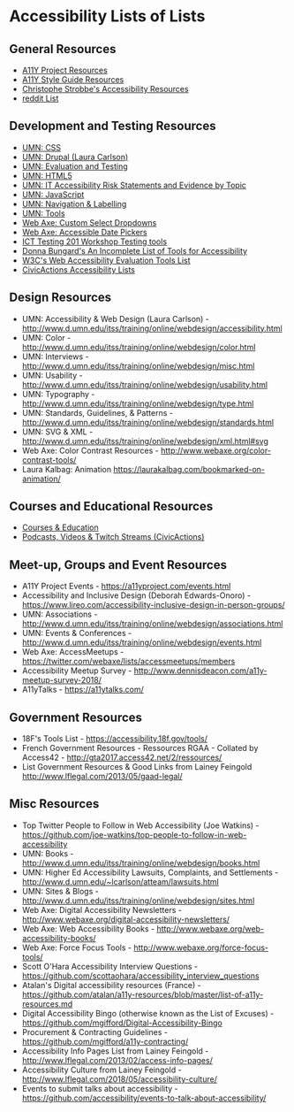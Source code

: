 # Accessibility Lists of Lists

## General Resources
- [A11Y Project Resources](https://a11yproject.com/resources)
- [A11Y Style Guide Resources](http://a11y-style-guide.com/style-guide/section-resources.html)
- [Christophe Strobbe's Accessibility Resources](http://cstrobbe.github.io/AccessibilityResources/)
- [reddit List](https://www.reddit.com/r/accessibility/wiki/meta/accessibility_resources)

## Development and Testing Resources
- [UMN: CSS](http://www.d.umn.edu/itss/training/online/webdesign/css.html)
- [UMN: Drupal (Laura Carlson)](http://www.d.umn.edu/itss/training/online/webdesign/drupal.html)
- [UMN: Evaluation and Testing](http://www.d.umn.edu/itss/training/online/webdesign/testing.html)
- [UMN: HTML5](http://www.d.umn.edu/itss/training/online/webdesign/html.html)
- [UMN: IT Accessibility Risk Statements and Evidence by Topic](http://www.d.umn.edu/~lcarlson/atteam/reports/litigation/risks.html)
- [UMN: JavaScript](http://www.d.umn.edu/itss/training/online/webdesign/javascript.html)
- [UMN: Navigation & Labelling](http://www.d.umn.edu/itss/training/online/webdesign/navigation.html)
- [UMN: Tools](http://www.d.umn.edu/itss/training/online/webdesign/tools.html)
- [Web Axe: Custom Select Dropdowns](http://www.webaxe.org/accessible-custom-select-dropdowns/)
- [Web Axe: Accessible Date Pickers](http://www.webaxe.org/accessible-date-pickers/)
- [ICT Testing 201 Workshop Testing tools](https://www.accessibilityoz.com/ict-testing/)
- [Donna Bungard's An Incomplete List of Tools for Accessibility](https://docs.google.com/spreadsheets/d/1WEujpG4RNEGTcBHOwvVYsixAZPnhkcnJujVoLdMZM4o/edit?disco=AAAALK-X_iI&usp=comment_email_discussion&usp_dm=false&ts=600ee792)
- [W3C's Web Accessibility Evaluation Tools List](https://www.w3.org/WAI/ER/tools/)
- [CivicActions Accessibility Lists](https://civicactions.github.io/accessibility/open)

## Design Resources
- UMN: Accessibility & Web Design (Laura Carlson) - http://www.d.umn.edu/itss/training/online/webdesign/accessibility.html
- UMN: Color - http://www.d.umn.edu/itss/training/online/webdesign/color.html
- UMN: Interviews - http://www.d.umn.edu/itss/training/online/webdesign/misc.html
- UMN: Usability - http://www.d.umn.edu/itss/training/online/webdesign/usability.html
- UMN: Typography - http://www.d.umn.edu/itss/training/online/webdesign/type.html
- UMN: Standards, Guidelines, & Patterns - http://www.d.umn.edu/itss/training/online/webdesign/standards.html
- UMN: SVG & XML - http://www.d.umn.edu/itss/training/online/webdesign/xml.html#svg
- Web Axe: Color Contrast Resources - http://www.webaxe.org/color-contrast-tools/
- Laura Kalbag: Animation https://laurakalbag.com/bookmarked-on-animation/

## Courses and Educational Resources
- [Courses & Education](https://github.com/accessibility/a11y-courses)
- [Podcasts, Videos & Twitch Streams (CivicActions)](https://civicactions.github.io/accessibility/handbook/resources)

## Meet-up, Groups and Event Resources
- A11Y Project Events - https://a11yproject.com/events.html
- Accessibility and Inclusive Design (Deborah Edwards-Onoro) - https://www.lireo.com/accessibility-inclusive-design-in-person-groups/
- UMN: Associations - http://www.d.umn.edu/itss/training/online/webdesign/associations.html
- UMN: Events & Conferences - http://www.d.umn.edu/itss/training/online/webdesign/events.html
- Web Axe: AccessMeetups - https://twitter.com/webaxe/lists/accessmeetups/members
- Accessibility Meetup Survey - http://www.dennisdeacon.com/a11y-meetup-survey-2018/
- A11yTalks - https://a11ytalks.com/

## Government Resources
- 18F's Tools List - https://accessibility.18f.gov/tools/
- French Government Resources - Ressources RGAA - Collated by Access42 - http://gta2017.access42.net/2/ressources/
- List Government Resources & Good Links from Lainey Feingold http://www.lflegal.com/2013/05/gaad-legal/

## Misc Resources
- Top Twitter People to Follow in Web Accessibility (Joe Watkins) - https://github.com/joe-watkins/top-people-to-follow-in-web-accessibility
- UMN: Books - http://www.d.umn.edu/itss/training/online/webdesign/books.html
- UMN: Higher Ed Accessibility Lawsuits, Complaints, and Settlements - http://www.d.umn.edu/~lcarlson/atteam/lawsuits.html
- UMN: Sites & Blogs - http://www.d.umn.edu/itss/training/online/webdesign/sites.html
- Web Axe: Digital Accessibility Newsletters - http://www.webaxe.org/digital-accessibility-newsletters/
- Web Axe: Web Accessibility Books - http://www.webaxe.org/web-accessibility-books/
- Web Axe: Force Focus Tools - http://www.webaxe.org/force-focus-tools/
- Scott O'Hara Accessibility Interview Questions - https://github.com/scottaohara/accessibility_interview_questions
- Atalan's Digital accessibility resources (France) - https://github.com/atalan/a11y-resources/blob/master/list-of-a11y-resources.md
- Digital Accessibility Bingo (otherwise known as the List of Excuses) - https://github.com/mgifford/Digital-Accessibility-Bingo
- Procurement & Contracting Guidelines - https://github.com/mgifford/a11y-contracting/
- Accessibility Info Pages List from Lainey Feingold - http://www.lflegal.com/2013/02/access-info-pages/
- Accessibility Culture from Lainey Feingold - http://www.lflegal.com/2018/05/accessibility-culture/
- Events to submit talks about accessibility - https://github.com/accessibility/events-to-talk-about-accessibility/
